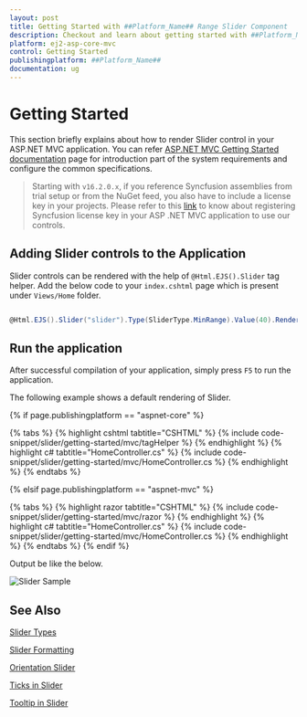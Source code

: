 ```yaml
---
layout: post
title: Getting Started with ##Platform_Name## Range Slider Component
description: Checkout and learn about getting started with ##Platform_Name## Range Slider component of Syncfusion, and more details.
platform: ej2-asp-core-mvc
control: Getting Started
publishingplatform: ##Platform_Name##
documentation: ug
---
```



# Getting Started

This section briefly explains about how to render Slider control in your ASP.NET MVC application. You can refer [ASP.NET MVC Getting Started documentation](../getting-started) page for introduction part of the system requirements and configure the common specifications.

> Starting with `v16.2.0.x`, if you reference Syncfusion assemblies from trial setup or from the NuGet feed, you also have to include a license key in your projects. Please refer to this [link](https://help.syncfusion.com/common/essential-studio/licensing/license-key) to know about registering Syncfusion license key in your ASP .NET MVC application to use our controls.

## Adding Slider controls to the Application

Slider controls can be rendered with the help of `@Html.EJS().Slider` tag helper. Add the below code to your `index.cshtml` page which is present under `Views/Home` folder.

```cs

@Html.EJS().Slider("slider").Type(SliderType.MinRange).Value(40).Render()

```

## Run the application

 After successful compilation of your application, simply press `F5` to run the application.

 The following example shows a default rendering of Slider.

{% if page.publishingplatform == "aspnet-core" %}

{% tabs %}
{% highlight cshtml tabtitle="CSHTML" %}
{% include code-snippet/slider/getting-started/mvc/tagHelper %}
{% endhighlight %}
{% highlight c# tabtitle="HomeController.cs" %}
{% include code-snippet/slider/getting-started/mvc/HomeController.cs %}
{% endhighlight %}
{% endtabs %}

{% elsif page.publishingplatform == "aspnet-mvc" %}

{% tabs %}
{% highlight razor tabtitle="CSHTML" %}
{% include code-snippet/slider/getting-started/mvc/razor %}
{% endhighlight %}
{% highlight c# tabtitle="HomeController.cs" %}
{% include code-snippet/slider/getting-started/mvc/HomeController.cs %}
{% endhighlight %}
{% endtabs %}
{% endif %}



Output be like the below.

![Slider Sample](./images/slider.PNG)

## See Also

[Slider Types](./types)

[Slider Formatting](./format)

[Orientation Slider](./orientation)

[Ticks in Slider](./ticks)

[Tooltip in Slider](./tooltip)
